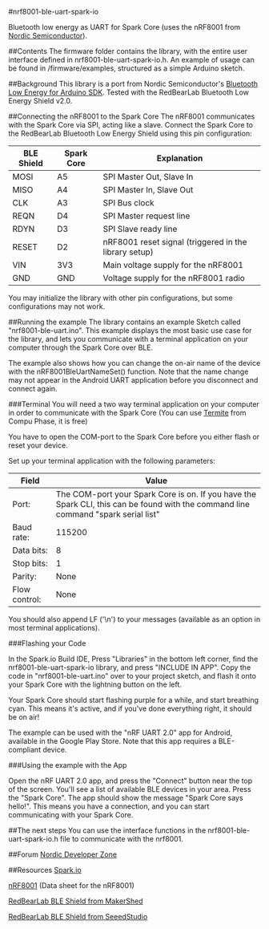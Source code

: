 #nrf8001-ble-uart-spark-io

Bluetooth low energy as UART for Spark Core (uses the nRF8001 from [Nordic Semiconductor](https://www.nordicsemi.com/ "Go to Nordic Semiconductor's homepage")). 

##Contents
The firmware folder contains the library, with the entire user interface defined in nrf8001-ble-uart-spark-io.h.
An example of usage can be found in /firmware/examples, structured as a simple Arduino sketch.

##Background
This library is a port from Nordic Semiconductor's [Bluetooth Low Energy for Arduino SDK](https://github.com/NordicSemiconductor/ble-sdk-arduino "Go to BLE for Arduino GitHub repository").
Tested with the RedBearLab Bluetooth Low Energy Shield v2.0.

##Connecting the nRF8001 to the Spark Core
The nRF8001 communicates with the Spark Core via SPI, acting like a slave.
Connect the Spark Core to the RedBearLab Bluetooth Low Energy Shield using this pin configuration:

| BLE Shield		| Spark Core	|	Explanation |
| --------- | ----------- | ----------- |
| MOSI 			| A5					| SPI Master Out, Slave In |
| MISO			| A4					| SPI Master In, Slave Out |
| CLK				| A3 					| SPI Bus clock |
| REQN			| D4					| SPI Master request line |
| RDYN			| D3					| SPI Slave ready line |
| RESET			| D2					| nRF8001 reset signal (triggered in the library setup) |
| VIN				| 3V3					| Main voltage supply for the nRF8001 |
| GND				| GND					| Voltage supply for the nRF8001 radio |

You may initialize the library with other pin configurations, but some configurations may not work.

##Running the example
The library contains an example Sketch called "nrf8001-ble-uart.ino". This example displays the most basic use case for the library, and lets you communicate with a terminal application on your computer through the Spark Core over BLE.

The example also shows how you can change the on-air name of the device with the nRF8001BleUartNameSet() function. Note that the name change may not appear in the Android UART application before you disconnect and connect again.

###Terminal 
You will need a two way terminal application on your computer in order to communicate with the Spark Core (You can use [Termite](http://www.compuphase.com/software_termite.htm "Go to the Termite project home page") from Compu Phase, it is free)

You have to open the COM-port to the Spark Core before you either flash or reset your device.

Set up your terminal application with the following parameters:

| Field | Value |
|-------|-------|
| Port: | The COM-port your Spark Core is on. If you have the Spark CLI, this can be found with the command line command "spark serial list" |
| Baud rate: | 115200 |
| Data bits: | 8 |
| Stop bits: | 1 |
| Parity:    | None |
| Flow control: | None |

You should also append LF ('\n') to your messages (available as an option in most terminal applications).

###Flashing your Code

In the Spark.io Build IDE, Press "Libraries" in the bottom left corner, find the nrf8001-ble-uart-spark-io library, and press "INCLUDE IN APP".
Copy the code in "nrf8001-ble-uart.ino" over to your project sketch, and flash it onto your Spark Core with the lightning button on the left.

Your Spark Core should start flashing purple for a while, and start breathing cyan. This means it's active, and if you've done everything right, it should be on air!

The example can be used with the "nRF UART 2.0" app for Android, available in the Google Play Store. Note that this app requires a BLE-compliant device. 

###Using the example with the App

Open the nRF UART 2.0 app, and press the "Connect" button near the top of the screen. You'll see a list of available BLE devices in your area. Press the "Spark Core". The app should show the message "Spark Core says hello!". This means you have a connection, and you can start communicating with your Spark Core.

##The next steps
You can use the interface functions in the nrf8001-ble-uart-spark-io.h file to communicate with the nrf8001.

##Forum
[Nordic Developer Zone](http://devzone.nordicsemi.com/ "Go to Nordic developer zone")

##Resources
[Spark.io](http://spark.io "Go to Spark.io homepage")  

[nRF8001](https://www.nordicsemi.com/eng/Products/Bluetooth-R-low-energy/nRF8001 "Go to product") (Data sheet for the nRF8001) 

[RedBearLab BLE Shield from MakerShed](http://www.makershed.com/Bluetooth_Low_Energy_BLE_Shield_for_Arduino_p/mkrbl1.htm "Go to product")  

[RedBearLab BLE Shield from SeeedStudio](http://www.seeedstudio.com/depot/bluetooth-40-low-energy-ble-shield-v20-p-1631.html "Go to product")  
